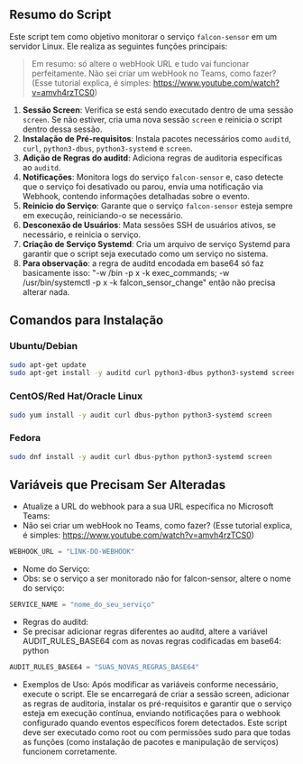 ## Resumo do Script

Este script tem como objetivo monitorar o serviço `falcon-sensor` em um servidor Linux. Ele realiza as seguintes funções principais:

> Em resumo: só altere o webHook URL e tudo vai funcionar perfeitamente.
> Não sei criar um webHook no Teams, como fazer? (Esse tutorial explica, é simples: https://www.youtube.com/watch?v=amvh4rzTCS0)

1. **Sessão Screen**: Verifica se está sendo executado dentro de uma sessão `screen`. Se não estiver, cria uma nova sessão `screen` e reinicia o script dentro dessa sessão.
2. **Instalação de Pré-requisitos**: Instala pacotes necessários como `auditd`, `curl`, `python3-dbus`, `python3-systemd` e `screen`.
3. **Adição de Regras do auditd**: Adiciona regras de auditoria específicas ao `auditd`.
4. **Notificações**: Monitora logs do serviço `falcon-sensor` e, caso detecte que o serviço foi desativado ou parou, envia uma notificação via Webhook, contendo informações detalhadas sobre o evento.
5. **Reinício do Serviço**: Garante que o serviço `falcon-sensor` esteja sempre em execução, reiniciando-o se necessário.
6. **Desconexão de Usuários**: Mata sessões SSH de usuários ativos, se necessário, e reinicia o serviço.
7. **Criação de Serviço Systemd**: Cria um arquivo de serviço Systemd para garantir que o script seja executado como um serviço no sistema.
8. **Para observação**: a regra de auditd encodada em base64 só faz basicamente isso: "-w /bin -p x -k exec_commands; -w /usr/bin/systemctl -p x -k falcon_sensor_change" então não precisa alterar nada.

## Comandos para Instalação

### Ubuntu/Debian

```bash
sudo apt-get update
sudo apt-get install -y auditd curl python3-dbus python3-systemd screen
```
### CentOS/Red Hat/Oracle Linux

```bash
sudo yum install -y audit curl dbus-python python3-systemd screen
```

### Fedora

```bash
sudo dnf install -y audit curl dbus-python python3-systemd screen
```

## Variáveis que Precisam Ser Alteradas

- Atualize a URL do webhook para a sua URL específica no Microsoft Teams:
- Não sei criar um webHook no Teams, como fazer? (Esse tutorial explica, é simples: https://www.youtube.com/watch?v=amvh4rzTCS0)

```python
WEBHOOK_URL = "LINK-DO-WEBHOOK"
```

- Nome do Serviço:
- Obs: se o serviço a ser monitorado não for falcon-sensor, altere o nome do serviço:
```python
SERVICE_NAME = "nome_do_seu_serviço"
```

- Regras do auditd:
- Se precisar adicionar regras diferentes ao auditd, altere a variável AUDIT_RULES_BASE64 com as novas regras codificadas em base64:
python

```python
AUDIT_RULES_BASE64 = "SUAS_NOVAS_REGRAS_BASE64"
```

- Exemplos de Uso:
Após modificar as variáveis conforme necessário, execute o script. Ele se encarregará de criar a sessão screen, adicionar as regras de auditoria, instalar os pré-requisitos e garantir que o serviço esteja em execução contínua, enviando notificações para o webhook configurado quando eventos específicos forem detectados.
Este script deve ser executado como root ou com permissões sudo para que todas as funções (como instalação de pacotes e manipulação de serviços) funcionem corretamente.
